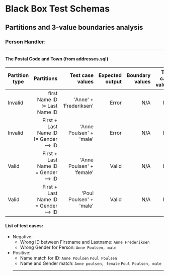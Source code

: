 # Black Box Test Schemas

## Partitions and 3-value boundaries analysis

### Person Handler:

---

#### The Postal Code and Town (from addresses.sql)

| Partition type |                            Partitions |          Test case values | Expected output | Boundary values | Test case values |
| -------------- | ------------------------------------: | ------------------------: | --------------: | --------------: | ---------------: |
| Invalid        |         first Name ID != Last Name ID |    'Anne' + 'Frederiksen' |           Error |             N/A |              N/A |
| Invalid        | First + Last Name ID != Gender --> ID |   'Anne Poulsen' + 'male' |           Error |             N/A |              N/A |
| Valid          |  First + Last Name ID = Gender --> ID | 'Anne Poulsen' + 'female' |           Valid |             N/A |              N/A |
| Valid          |  First + Last Name ID = Gender --> ID |   'Poul Poulsen' + 'male' |           Valid |             N/A |              N/A |

#### List of test cases:

- Negative:
  - Wrong ID between Firstname and Lastname: `Anne Frederiksen`
  - Wrong Gender for Person: `Anne Poulsen, male`
- Positive:
  - Name match for ID: `Anne Poulsen` `Poul Poulsen`
  - Name and Gender match: `Anne poulsen, female` `Poul Poulsen, male`
  ***
